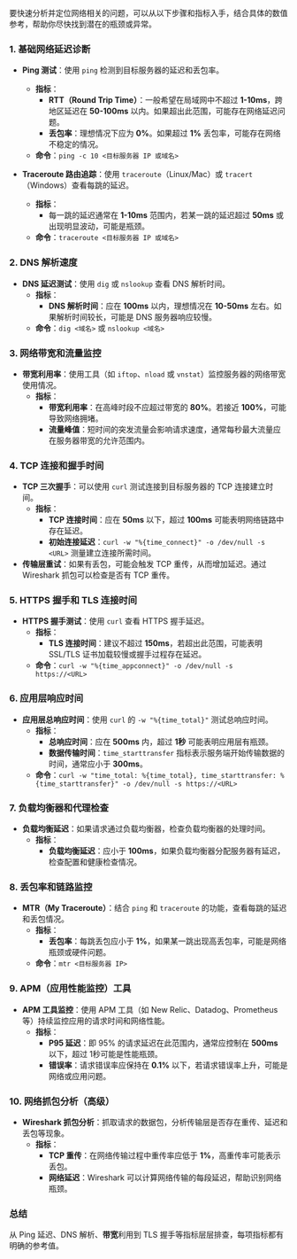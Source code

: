 要快速分析并定位网络相关的问题，可以从以下步骤和指标入手，结合具体的数值参考，帮助你尽快找到潜在的瓶颈或异常。

### 1. **基础网络延迟诊断**
   - **Ping 测试**：使用 `ping` 检测到目标服务器的延迟和丢包率。
     - **指标**：
       - **RTT（Round Trip Time）**：一般希望在局域网中不超过 **1-10ms**，跨地区延迟在 **50-100ms** 以内。如果超出此范围，可能存在网络延迟问题。
       - **丢包率**：理想情况下应为 **0%**。如果超过 **1%** 丢包率，可能存在网络不稳定的情况。
     - **命令**：`ping -c 10 <目标服务器 IP 或域名>`

   - **Traceroute 路由追踪**：使用 `traceroute`（Linux/Mac）或 `tracert`（Windows）查看每跳的延迟。
     - **指标**：
       - 每一跳的延迟通常在 **1-10ms** 范围内，若某一跳的延迟超过 **50ms** 或出现明显波动，可能是瓶颈。
     - **命令**：`traceroute <目标服务器 IP 或域名>`

### 2. **DNS 解析速度**
   - **DNS 延迟测试**：使用 `dig` 或 `nslookup` 查看 DNS 解析时间。
     - **指标**：
       - **DNS 解析时间**：应在 **100ms** 以内，理想情况在 **10-50ms** 左右。如果解析时间较长，可能是 DNS 服务器响应较慢。
     - **命令**：`dig <域名>` 或 `nslookup <域名>`

### 3. **网络带宽和流量监控**
   - **带宽利用率**：使用工具（如 `iftop`、`nload` 或 `vnstat`）监控服务器的网络带宽使用情况。
     - **指标**：
       - **带宽利用率**：在高峰时段不应超过带宽的 **80%**。若接近 **100%**，可能导致网络拥堵。
       - **流量峰值**：短时间的突发流量会影响请求速度，通常每秒最大流量应在服务器带宽的允许范围内。

### 4. **TCP 连接和握手时间**
   - **TCP 三次握手**：可以使用 `curl` 测试连接到目标服务器的 TCP 连接建立时间。
     - **指标**：
       - **TCP 连接时间**：应在 **50ms** 以下，超过 **100ms** 可能表明网络链路中存在延迟。
       - **初始连接延迟**：`curl -w "%{time_connect}" -o /dev/null -s <URL>` 测量建立连接所需时间。
   - **传输层重试**：如果有丢包，可能会触发 TCP 重传，从而增加延迟。通过 Wireshark 抓包可以检查是否有 TCP 重传。

### 5. **HTTPS 握手和 TLS 连接时间**
   - **HTTPS 握手测试**：使用 `curl` 查看 HTTPS 握手延迟。
     - **指标**：
       - **TLS 连接时间**：建议不超过 **150ms**，若超出此范围，可能表明 SSL/TLS 证书加载较慢或握手过程存在延迟。
     - **命令**：`curl -w "%{time_appconnect}" -o /dev/null -s https://<URL>`

### 6. **应用层响应时间**
   - **应用层总响应时间**：使用 `curl` 的 `-w "%{time_total}"` 测试总响应时间。
     - **指标**：
       - **总响应时间**：应在 **500ms** 内，超过 **1秒** 可能表明应用层有瓶颈。
       - **数据传输时间**：`time_starttransfer` 指标表示服务端开始传输数据的时间，通常应小于 **300ms**。
     - **命令**：`curl -w "time_total: %{time_total}, time_starttransfer: %{time_starttransfer}" -o /dev/null -s https://<URL>`

### 7. **负载均衡器和代理检查**
   - **负载均衡延迟**：如果请求通过负载均衡器，检查负载均衡器的处理时间。
     - **指标**：
       - **负载均衡延迟**：应小于 **100ms**，如果负载均衡器分配服务器有延迟，检查配置和健康检查情况。

### 8. **丢包率和链路监控**
   - **MTR（My Traceroute）**：结合 `ping` 和 `traceroute` 的功能，查看每跳的延迟和丢包情况。
     - **指标**：
       - **丢包率**：每跳丢包应小于 **1%**，如果某一跳出现高丢包率，可能是网络瓶颈或硬件问题。
     - **命令**：`mtr <目标服务器 IP>`

### 9. **APM（应用性能监控）工具**
   - **APM 工具监控**：使用 APM 工具（如 New Relic、Datadog、Prometheus 等）持续监控应用的请求时间和网络性能。
     - **指标**：
       - **P95 延迟**：即 95% 的请求延迟在此范围内，通常应控制在 **500ms** 以下，超过 1秒可能是性能瓶颈。
       - **错误率**：请求错误率应保持在 **0.1%** 以下，若请求错误率上升，可能是网络或应用问题。

### 10. **网络抓包分析（高级）**
   - **Wireshark 抓包分析**：抓取请求的数据包，分析传输层是否存在重传、延迟和丢包等现象。
     - **指标**：
       - **TCP 重传**：在网络传输过程中重传率应低于 **1%**，高重传率可能表示丢包。
       - **网络延迟**：Wireshark 可以计算网络传输的每段延迟，帮助识别网络瓶颈。

### 总结
从 Ping 延迟、DNS 解析、**带宽**利用到 TLS 握手等指标层层排查，每项指标都有明确的参考值。